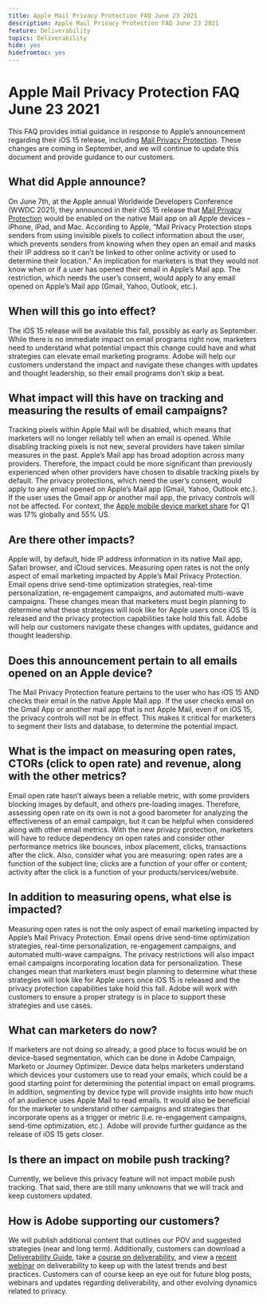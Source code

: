 ```yaml
---
title: Apple Mail Privacy Protection FAQ June 23 2021
description: Apple Mail Privacy Protection FAQ June 23 2021
feature: Deliverability
topics: Deliverability
hide: yes
hidefromtoc: yes
---
```

# Apple Mail Privacy Protection FAQ June 23 2021

This FAQ provides initial guidance in response to Apple’s announcement regarding their iOS 15 release, including [Mail Privacy Protection](https://www.apple.com/newsroom/2021/06/apple-advances-its-privacy-leadership-with-ios-15-ipados-15-macos-monterey-and-watchos-8/). These changes are coming in September, and we will continue to update this document and provide guidance to our customers.

## What did Apple announce?

On June 7th, at the Apple annual Worldwide Developers Conference (WWDC 2021), they announced in their iOS 15 release that [Mail Privacy Protection](https://www.apple.com/newsroom/2021/06/apple-advances-its-privacy-leadership-with-ios-15-ipados-15-macos-monterey-and-watchos-8/) would be enabled on the native Mail app on all Apple devices – iPhone, iPad, and Mac. According to Apple, “Mail Privacy Protection stops senders from using invisible pixels to collect information about the user, which prevents senders from knowing when they open an email and masks their IP address so it can’t be linked to other online activity or used to determine their location.” An implication for marketers is that they would not know when or if a user has opened their email in Apple’s Mail app. The restriction, which needs the user’s consent, would apply to any email opened on Apple’s Mail app (Gmail, Yahoo, Outlook, etc.).

## When will this go into effect?

The iOS 15 release will be available this fall, possibly as early as September. While there is no immediate impact on email programs right now, marketers need to understand what potential impact this change could have and what strategies can elevate email marketing programs. Adobe will help our customers understand the impact and navigate these changes with updates and thought leadership, so their email programs don’t skip a beat.

## What impact will this have on tracking and measuring the results of email campaigns?

Tracking pixels within Apple Mail will be disabled, which means that marketers will no longer reliably tell when an email is opened. While disabling tracking pixels is not new, several providers have taken similar measures in the past. Apple’s Mail app has broad adoption across many providers. Therefore, the impact could be more significant than previously experienced when other providers have chosen to disable tracking pixels by default. The privacy protections, which need the user’s consent, would apply to any email opened on Apple’s Mail app (Gmail, Yahoo, Outlook etc.). If the user uses the Gmail app or another mail app, the privacy controls will not be affected. For context, the [Apple mobile device market share](https://www.counterpointresearch.com/global-smartphone-share/) for Q1 was 17% globally and 55% US.

## Are there other impacts?

Apple will, by default, hide IP address information in its native Mail app, Safari browser, and iCloud services. Measuring open rates is not the only aspect of email marketing impacted by Apple’s Mail Privacy Protection. Email opens drive send-time optimization strategies, real-time personalization, re-engagement campaigns, and automated multi-wave campaigns. These changes mean that marketers
must begin planning to determine what these strategies will look like for Apple users once iOS 15 is released and the privacy protection capabilities take hold this fall. Adobe will help our customers navigate these changes with updates, guidance and thought leadership.

## Does this announcement pertain to all emails opened on an Apple device?

The Mail Privacy Protection feature pertains to the user who has iOS 15 AND checks their email in the native Apple Mail app. If the user checks email on the Gmail App or another mail app that is not Apple Mail, even if on iOS 15, the privacy controls will not be in effect. This makes it critical for marketers to segment their lists and database, to determine the potential impact.

## What is the impact on measuring open rates, CTORs (click to open rate) and revenue, along with the other metrics?

Email open rate hasn’t always been a reliable metric, with some providers blocking images by default, and others pre-loading images. Therefore, assessing open rate on its own is not a good barometer for analyzing the effectiveness of an email campaign, but it can be helpful when considered along with other email metrics. With the new privacy protection, marketers will have to reduce dependency on open rates and consider other performance metrics like bounces, inbox placement, clicks, transactions after the click. Also, consider what you are measuring: open rates are a function of the subject line; clicks are a function of your offer or content; activity after the click is a function of your products/services/website.

## In addition to measuring opens, what else is impacted?

Measuring open rates is not the only aspect of email marketing impacted by Apple’s Mail Privacy Protection. Email opens drive send-time optimization strategies, real-time personalization, re-engagement campaigns, and automated multi-wave campaigns. The privacy restrictions will also impact email campaigns incorporating location data for personalization. These changes mean that marketers must begin planning to determine what these strategies will look like for Apple users once iOS 15 is released and the privacy protection capabilities take hold this fall. Adobe will work with customers to ensure a proper strategy is in place to support these strategies and use cases.

## What can marketers do now?

If marketers are not doing so already, a good place to focus would be on device-based segmentation, which can be done in Adobe Campaign, Marketo or Journey Optimizer. Device data helps marketers understand which devices your customers use to read your emails, which could be a good starting point for determining the potential impact on email programs. In addition, segmenting by device type will provide insights into how much of an audience uses Apple Mail to read emails. It would also be beneficial for the marketer to understand other campaigns and strategies that incorporate opens as a trigger or metric (i.e. re-engagement campaigns, send-time optimization, etc.). Adobe will provide further guidance as the release of iOS 15 gets closer.

## Is there an impact on mobile push tracking?

Currently, we believe this privacy feature will not impact mobile push tracking. That said, there are still many unknowns that we will track and keep customers updated.

## How is Adobe supporting our customers? 

We will publish additional content that outlines our POV and suggested strategies (near and long term). Additionally, customers can download a [Deliverability Guide](../introduction.md), take a [course on deliverability](http://bit.ly/Deliverability-Course), and view a [recent webinar](https://primetime.bluejeans.com/a2m/events/playback/29edda30-a9b8-4e4b-a460-e829c02c912a) on deliverability to keep up with the latest trends and best practices. Customers can of course keep an eye out for future blog posts, webinars and updates regarding deliverability, and other evolving dynamics related to privacy.

